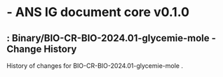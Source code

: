 #  - ANS IG document core v0.1.0

## : Binary/BIO-CR-BIO-2024.01-glycemie-mole - Change History

History of changes for BIO-CR-BIO-2024.01-glycemie-mole .

